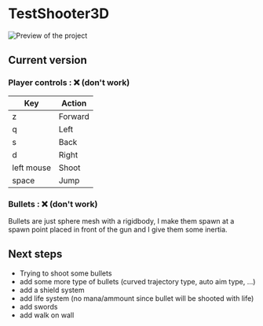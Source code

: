# TestShooter3D

![Preview of the project](https://i.postimg.cc/qqgTMhvc/Capture-d-cran-du-2022-07-06-20-45-47.png)

## Current version

### Player controls : ❌ (don't work)

| Key | Action |
|--|--|
| z | Forward |
| q | Left |
| s | Back |
| d | Right |
| left mouse | Shoot |
| space | Jump |

### Bullets : ❌ (don't work)

Bullets are just sphere mesh with a rigidbody, I make them spawn at a spawn point placed in front of the gun and I give them some inertia.

## Next steps

 - Trying to shoot some bullets
 - add some more type of bullets (curved trajectory type, auto aim type, ...)
 - add a shield system
 - add life system (no mana/ammount since bullet will be shooted with life)
 - add swords
 - add walk on wall
